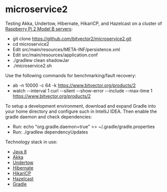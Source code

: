 # microservice2

Testing Akka, Undertow, Hibernate, HikariCP, and Hazelcast on a cluster of
[Raspberry Pi 2 Model B servers](https://www.raspberrypi.org/products/raspberry-pi-2-model-b/):

* git clone https://github.com/bitvector2/microservice2.git
* cd microservice2
* Edit src/main/resources/META-INF/persistence.xml
* Edit src/main/resources/application.conf
* ./gradlew clean shadowJar
* ./microservice2.sh

Use the following commands for benchmarking/fault recovery:

* ab -n 10000 -c 64 -k https://www.bitvector.org/products/2
* watch --interval 1 curl --silent --show-error --include --max-time 1 https://www.bitvector.org/products/2

To setup a development environment, download and expand Gradle into your home directory and configure such in
IntelliJ IDEA.  Then enable the gradle daemon and check dependencies:

* Run: echo "org.gradle.daemon=true" >> ~/.gradle/gradle.properties
* Run: ./gradlew dependencyUpdates

Technology stack in use:

* [Java 8](http://www.oracle.com/technetwork/java/javase/downloads/index.html)
* [Akka](http://akka.io/)
* [Undertow](http://undertow.io/)
* [Hibernate](http://hibernate.org/)
* [HikariCP](http://brettwooldridge.github.io/HikariCP/)
* [Hazelcast](http://hazelcast.org/)
* [Gradle](http://gradle.org/)
